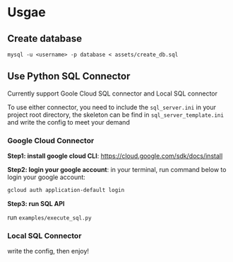 # Usgae

## Create database

`mysql -u <username> -p database < assets/create_db.sql`

## Use Python SQL Connector

Currently support Goole Cloud SQL connector and Local SQL connector

To use either connector, you need to include the `sql_server.ini` in your project root directory, the skeleton can be find in `sql_server_template.ini` and write the config to meet your demand
### Google Cloud Connector


**Step1: install google cloud CLI**: https://cloud.google.com/sdk/docs/install

**Step2: login your google account**: in your terminal, run command below to login your google account:


```bash
gcloud auth application-default login
```

**Step3: run SQL API**

run `examples/execute_sql.py`

### Local SQL Connector
write the config, then enjoy!